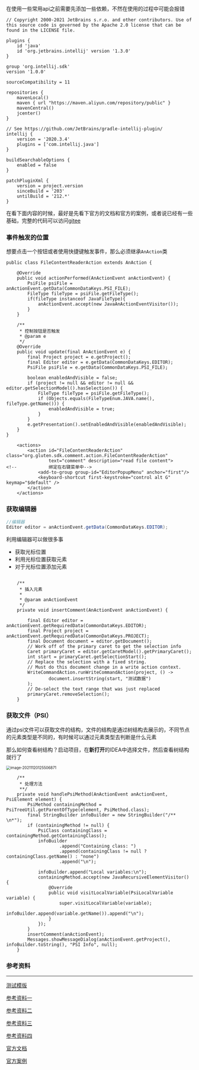在使用一些常用api之前需要先添加一些依赖，不然在使用的过程中可能会报错

```
// Copyright 2000-2021 JetBrains s.r.o. and other contributors. Use of this source code is governed by the Apache 2.0 license that can be found in the LICENSE file.

plugins {
    id 'java'
    id 'org.jetbrains.intellij' version '1.3.0'
}

group 'org.intellij.sdk'
version '1.0.0'

sourceCompatibility = 11

repositories {
    mavenLocal()
    maven { url "https://maven.aliyun.com/repository/public" }
    mavenCentral()
    jcenter()
}

// See https://github.com/JetBrains/gradle-intellij-plugin/
intellij {
    version = '2020.3.4'
    plugins = ['com.intellij.java']
}

buildSearchableOptions {
    enabled = false
}

patchPluginXml {
    version = project.version
    sinceBuild = '203'
    untilBuild = '212.*'
}

```

在看下面内容的时候，最好是先看下官方的文档和官方的案例，或者说已经有一些基础，完整的代码可以访问[gitee](https://gitee.com/gluten/idea-plugin)

### 事件触发的位置

想要点击一个按钮或者使用快捷键触发事件，那么必须继承`AnAction`类

```
public class FileContentReaderAction extends AnAction {

    @Override
    public void actionPerformed(AnActionEvent anActionEvent) {
        PsiFile psiFile = anActionEvent.getData(CommonDataKeys.PSI_FILE);
        FileType fileType = psiFile.getFileType();
        if(fileType instanceof JavaFileType){
            anActionEvent.accept(new JavaAnActionEventVisitor());
        }
    }

    /**
     * 控制按钮是否触发
     * @param e
     */
    @Override
    public void update(final AnActionEvent e) {
        final Project project = e.getProject();
        final Editor editor = e.getData(CommonDataKeys.EDITOR);
        PsiFile psiFile = e.getData(CommonDataKeys.PSI_FILE);

        boolean enabledAndVisible = false;
        if (project != null && editor != null && editor.getSelectionModel().hasSelection()) {
            FileType fileType = psiFile.getFileType();
            if (Objects.equals(FileTypeEnum.JAVA.name(), fileType.getName())) {
                enabledAndVisible = true;
            }
        }
        e.getPresentation().setEnabledAndVisible(enabledAndVisible);
    }
}
```

```
    <actions>
        <action id="FileContentReaderAction" class="org.gluten.sdk.comment.action.FileContentReaderAction"
                text="comment" description="read file content">
<!--            绑定在右键菜单中-->
            <add-to-group group-id="EditorPopupMenu" anchor="first"/>
            <keyboard-shortcut first-keystroke="control alt G" keymap="$default" />
        </action>
    </actions>
```

### 获取编辑器

```java
//编辑器
Editor editor = anActionEvent.getData(CommonDataKeys.EDITOR);
```

利用编辑器可以做很多事

- 获取光标位置
- 利用光标位置获取元素
- 对于光标位置添加元素

```

    /**
     * 插入元素
     *
     * @param anActionEvent
     */
    private void insertComment(AnActionEvent anActionEvent) {

        final Editor editor = anActionEvent.getRequiredData(CommonDataKeys.EDITOR);
        final Project project = anActionEvent.getRequiredData(CommonDataKeys.PROJECT);
        final Document document = editor.getDocument();
        // Work off of the primary caret to get the selection info
        Caret primaryCaret = editor.getCaretModel().getPrimaryCaret();
        int start = primaryCaret.getSelectionStart();
        // Replace the selection with a fixed string.
        // Must do this document change in a write action context.
        WriteCommandAction.runWriteCommandAction(project, () ->
                document.insertString(start, "测试数据")
        );
        // De-select the text range that was just replaced
        primaryCaret.removeSelection();
    }
```

### 获取文件（PSI）

通过psi文件可以获取文件的结构，文件的结构是通过树结构去展示的，不同节点的元素类型是不同的，有时候可以通过元素类型去判断是什么元素

那么如何查看树结构？启动项目，在**新打开**的IDEA中选择文件，然后查看树结构就行了

<img src="https://gitee.com/gluten/images/raw/master/images/202111201255911.png" alt="image-20211120125506871" style="zoom:70%;" />

```
    /**
     * 处理方法
     **/
    private void handlePsiMethod(AnActionEvent anActionEvent, PsiElement element) {
        PsiMethod containingMethod = PsiTreeUtil.getParentOfType(element, PsiMethod.class);
        final StringBuilder infoBuilder = new StringBuilder("/** \n*");
        if (containingMethod != null) {
            PsiClass containingClass = containingMethod.getContainingClass();
            infoBuilder
                    .append("Containing class: ")
                    .append(containingClass != null ? containingClass.getName() : "none")
                    .append("\n");

            infoBuilder.append("Local variables:\n");
            containingMethod.accept(new JavaRecursiveElementVisitor() {
                @Override
                public void visitLocalVariable(PsiLocalVariable variable) {
                    super.visitLocalVariable(variable);
                    infoBuilder.append(variable.getName()).append("\n");
                }
            });
        }
        insertComment(anActionEvent);
        Messages.showMessageDialog(anActionEvent.getProject(), infoBuilder.toString(), "PSI Info", null);
    }
```



### 参考资料

------

[测试模版](https://gitee.com/gluten/idea-plugin.git)

[参考资料一](https://blog.csdn.net/qq_20009015/article/details/104588512?ops_request_misc=&request_id=&biz_id=102&utm_term=idea%20%E6%8F%92%E4%BB%B6%E5%BC%80%E5%8F%91&utm_medium=distribute.pc_search_result.none-task-blog-2~all~sobaiduweb~default-4-104588512.nonecase&spm=1018.2226.3001.4187)

[参考资料二](https://my.oschina.net/u/2526698/blog/1548929)

[参考资料三](https://blog.csdn.net/soledadzz/article/details/104204791)

[参考资料四](https://www.jianshu.com/p/c169ef3c3eed)

[官方文档](https://plugins.jetbrains.com/docs/intellij/modifying-psi.html#maintaining-tree-structure-consistency)

[官方案例](https://github.com/JetBrains/intellij-sdk-code-samples)
